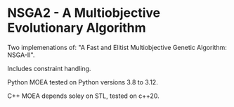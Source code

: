 # NSGA2 - A Multiobjective Evolutionary Algorithm

Two implemenations of: "A Fast and Elitist Multiobjective Genetic Algorithm: NSGA-II".

Includes constraint handling.

Python MOEA tested on Python versions 3.8 to 3.12.

C++ MOEA depends soley on STL, tested on c++20.
